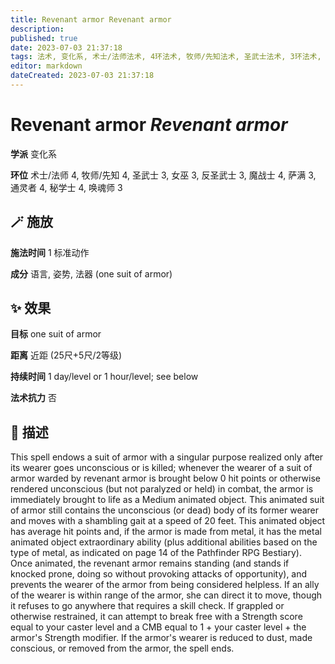 ```yaml
---
title: Revenant armor Revenant armor
description: 
published: true
date: 2023-07-03 21:37:18
tags: 法术, 变化系, 术士/法师法术, 4环法术, 牧师/先知法术, 圣武士法术, 3环法术, 女巫法术, 反圣武士法术, 魔战士法术, 萨满法术, 通灵者法术, 秘学士法术, 唤魂师法术
editor: markdown
dateCreated: 2023-07-03 21:37:18
---
```


# **Revenant armor** *Revenant armor*

**学派** 变化系 

**环位** 术士/法师 4, 牧师/先知 4, 圣武士 3, 女巫 3, 反圣武士 3, 魔战士 4, 萨满 3, 通灵者 4, 秘学士 4, 唤魂师 3

## 🪄 施放

**施法时间** 1 标准动作

**成分** 语言, 姿势, 法器 (one suit of armor)

## ✨ 效果 

**目标** one suit of armor 

**距离** 近距 (25尺+5尺/2等级)  

**持续时间** 1 day/level or 1 hour/level; see below 

**法术抗力** 否

## 📖 描述

This spell endows a suit of armor with a singular purpose realized only after its wearer goes unconscious or is killed; whenever the wearer of a suit of armor warded by revenant armor is brought below 0 hit points or otherwise rendered unconscious (but not paralyzed or held) in combat, the armor is immediately brought to life as a Medium animated object. This animated suit of armor still contains the unconscious (or dead) body of its former wearer and moves with a shambling gait at a speed of 20 feet. This animated object has average hit points and, if the armor is made from metal, it has the metal animated object extraordinary ability (plus additional abilities based on the type of metal, as indicated on page 14 of the Pathfinder RPG Bestiary). Once animated, the revenant armor remains standing (and stands if knocked prone, doing so without provoking attacks of opportunity), and prevents the wearer of the armor from being considered helpless. If an ally of the wearer is within range of the armor, she can direct it to move, though it refuses to go anywhere that requires a skill check. If grappled or otherwise restrained, it can attempt to break free with a Strength score equal to your caster level and a CMB equal to 1 + your caster level + the armor's Strength modifier. If the armor's wearer is reduced to dust, made conscious, or removed from the armor, the spell ends.
    
